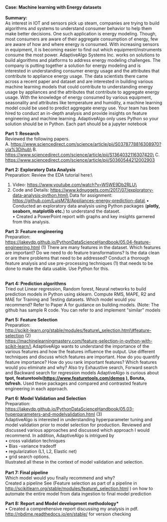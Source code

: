 **Case: Machine learning with Energy datasets**\
\
**Summary:**\
As interest in IOT and sensors pick up steam, companies are trying to
build algorithms and systems to understand consumer behavior to help
them make better decisions. One such application is energy modeling.
Though, most consumers are aware of their aggregate consumption of
energy, few are aware of how and where energy is consumed. With
increasing sensors in equipment, it is becoming easier to find out which
equipment/instruments consume the most power. AdaptiveAlgo Systems Inc.
works on solutions to build algorithms and platforms to address energy
modeling challenges. The company is putting together a solution for
energy modeling and is interested in understanding consumer energy usage
and the attributes that contribute to appliance energy usage. The data
scientists there came across a recent paper and dataset and are
interested in building various machine learning models that could
contribute to understanding energy usage by appliances and the
attributes that contribute to aggregate energy usage. With the knowledge
of energy consumed by various equipment, seasonality and attributes like
temperature and humidity, a machine learning model could be used to
predict aggregate energy use. Your team has been hired to conduct an
in-depth analysis and provide insights on feature engineering and
machine learning. AdaptiveAlgo only uses Python so your solution should
be in Python. Each part should be a jupyter notebook

**Part 1: Research**\
Reviewed the following papers.\
A. https://www.sciencedirect.com/science/article/pii/S0378778816308970?via%3Dihub\
B. https://www.sciencedirect.com/science/article/pii/S1364032116307420\
C. <https://www.sciencedirect.com/science/article/pii/S0360544212002903>

**Part 2: Exploratory Data Analysis**\
Preparation: Review the EDA tutorial here:\
1. Video: https://www.youtube.com/watch?v=W5WE9Db2RLU\
2. Code and Details:
https://www.kdnuggets.com/2017/07/exploratory-data-analysis-python.html\
Data for assignment:
https://github.com/LuisM78/Appliances-energy-prediction-data\
• Conducted an exploratory data analysis using Python packages (**plotly,
seaborn, matplotlib etc.**) to understand the dataset.\
• Created a PowerPoint report with graphs and key insights garnered
from this analysis.

**Part 3: Feature engineering**\
Preparation:\
https://jakevdp.github.io/PythonDataScienceHandbook/05.04-feature-engineering.html
(1) There are many features in the dataset. Which features are
important? Do we need to do feature transformations? Is the data clean
or are there problems that need to be addressed? Conduct a thorough
feature analysis and use pre-processing techniques (1) that needs to be
done to make the data usable. Use Python for this.

**\
Part 4: Prediction algorithms**\
Tried out Linear regression, Random forest, Neural networks to build
prediction models in Python using sklearn. Compute RMS, MAPE, R2 and MAE
for Training and Testing datasets. Which model would you recommend?
Refer to Paper A for guidance on building models. (Note: The github has
sample R code. You can refer to and implement "similar" models

**Part 5: Feature Selection**\
Preparation:\
http://scikit-learn.org/stable/modules/feature\_selection.html\#feature-selection
(2)\
https://machinelearningmastery.com/feature-selection-in-python-with-scikit-learn/\
AdaptiveAlgo wants to understand the importance of the various features
and how the features influence the output. Use different techniques and
discuss which features are important. How do you quantify feature
importance? How do you rank important features? Which features would you
eliminate and why? Also try Exhaustive search, Forward search and
Backward search for regression models AdaptiveAlgo is curious about
**tpot, featuretools(https://www.featuretools.com/demos ), Boruta,
tsfresh.** Used these packages and compared and contrasted feature
engineering in each approach.

**Part 6: Model Validation and Selection**\
Preparation:\
https://jakevdp.github.io/PythonDataScienceHandbook/05.03-hyperparameters-and-modelvalidation.html
(3)\
AdaptiveAlgo is interested in understanding hyperparameter tuning and
model validation prior to model selection for production. Reviewed and
discussed various approaches and discussed which approach I would
recommend. In addition, AdaptiveAlgo is intrigued by\
• cross validation techniques\
• Bias -variance tradeoff\
• regularization (L1, L2, Elastic net)\
• grid search options.\
Illustrated all these in the context of model validation and selection.\
\
**Part 7: Final pipeline**\
Which model would you finally recommend and why?\
Created a pipeline See (Feature selection as part of a pipeline in
http://scikitlearn.org/stable/modules/feature\_selection.html ) on how
to automate the entire model from data ingestion to final model
prediction

**Part 8: Report and Model development methodology\***\
• Created a comprehensive report discussing my analysis in pdf.\
http://nbdime.readthedocs.io/en/stable/ for version checking
